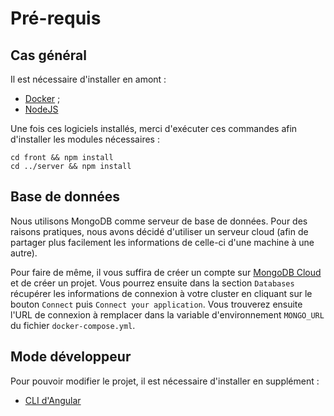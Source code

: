 # Pré-requis

## Cas général
Il est nécessaire d'installer en amont :
* [Docker](https://www.docker.com/) ;
* [NodeJS](https://nodejs.org/en/download/)

Une fois ces logiciels installés, merci d'exécuter ces commandes afin d'installer les modules nécessaires :
```
cd front && npm install
cd ../server && npm install
```

## Base de données
Nous utilisons MongoDB comme serveur de base de données. Pour des raisons pratiques, nous avons décidé d'utiliser un serveur cloud (afin de partager plus facilement les informations de celle-ci d'une machine à une autre). 

Pour faire de même, il vous suffira de créer un compte sur [MongoDB Cloud](https://cloud.mongodb.com/) et de créer un projet. Vous pourrez ensuite dans la section `Databases` récupérer les informations de connexion à votre cluster en cliquant sur le bouton `Connect` puis `Connect your application`. Vous trouverez ensuite l'URL de connexion à remplacer dans la variable d'environnement `MONGO_URL` du fichier `docker-compose.yml`.

## Mode développeur
Pour pouvoir modifier le projet, il est nécessaire d'installer en supplément :
* [CLI d'Angular](https://angular.io/cli)


